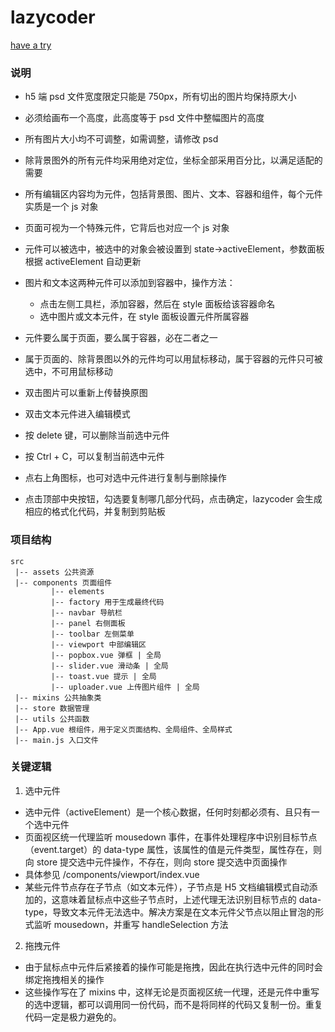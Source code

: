 # lazycoder

[have a try](https://bison1994.github.io/kidney/lazycoder/)

### 说明
+ h5 端 psd 文件宽度限定只能是 750px，所有切出的图片均保持原大小
+ 必须给画布一个高度，此高度等于 psd 文件中整幅图片的高度
+ 所有图片大小均不可调整，如需调整，请修改 psd
+ 除背景图外的所有元件均采用绝对定位，坐标全部采用百分比，以满足适配的需要

+ 所有编辑区内容均为元件，包括背景图、图片、文本、容器和组件，每个元件实质是一个 js 对象
+ 页面可视为一个特殊元件，它背后也对应一个 js 对象
+ 元件可以被选中，被选中的对象会被设置到 state->activeElement，参数面板根据 activeElement 自动更新
+ 图片和文本这两种元件可以添加到容器中，操作方法：
  - 点击左侧工具栏，添加容器，然后在 style 面板给该容器命名
  - 选中图片或文本元件，在 style 面板设置元件所属容器
+ 元件要么属于页面，要么属于容器，必在二者之一
+ 属于页面的、除背景图以外的元件均可以用鼠标移动，属于容器的元件只可被选中，不可用鼠标移动

+ 双击图片可以重新上传替换原图
+ 双击文本元件进入编辑模式
+ 按 delete 键，可以删除当前选中元件
+ 按 Ctrl + C，可以复制当前选中元件
+ 点右上角图标，也可对选中元件进行复制与删除操作
+ 点击顶部中央按钮，勾选要复制哪几部分代码，点击确定，lazycoder 会生成相应的格式化代码，并复制到剪贴板

### 项目结构
```
src
 |-- assets 公共资源
 |-- components 页面组件
         |-- elements
         |-- factory 用于生成最终代码
         |-- navbar 导航栏
         |-- panel 右侧面板
         |-- toolbar 左侧菜单
         |-- viewport 中部编辑区
         |-- popbox.vue 弹框 | 全局
         |-- slider.vue 滑动条 | 全局
         |-- toast.vue 提示 | 全局
         |-- uploader.vue 上传图片组件 | 全局
 |-- mixins 公共抽象类
 |-- store 数据管理
 |-- utils 公共函数
 |-- App.vue 根组件，用于定义页面结构、全局组件、全局样式
 |-- main.js 入口文件
```
### 关键逻辑
1. 选中元件
- 选中元件（activeElement）是一个核心数据，任何时刻都必须有、且只有一个选中元件
- 页面视区统一代理监听 mousedown 事件，在事件处理程序中识别目标节点（event.target）的 data-type 属性，该属性的值是元件类型，属性存在，则向 store 提交选中元件操作，不存在，则向 store 提交选中页面操作
- 具体参见 /components/viewport/index.vue
- 某些元件节点存在子节点（如文本元件），子节点是 H5 文档编辑模式自动添加的，这意味着鼠标点中这些子节点时，上述代理无法识别目标节点的 data-type，导致文本元件无法选中。解决方案是在文本元件父节点以阻止冒泡的形式监听 mousedown，并重写 handleSelection 方法

2. 拖拽元件
- 由于鼠标点中元件后紧接着的操作可能是拖拽，因此在执行选中元件的同时会绑定拖拽相关的操作
- 这些操作写在了 mixins 中，这样无论是页面视区统一代理，还是元件中重写的选中逻辑，都可以调用同一份代码，而不是将同样的代码又复制一份。重复代码一定是极力避免的。
